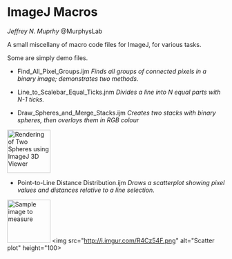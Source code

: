 ImageJ Macros
====================

*Jeffrey N. Muprhy*
@MurphysLab

A small miscellany of macro code files for ImageJ, for various tasks.

Some are simply demo files.

* Find_All_Pixel_Groups.ijm *Finds all groups of connected pixels in a binary image; demonstrates two methods.*

* Line_to_Scalebar_Equal_Ticks.jnm *Divides a line into N equal parts with N-1 ticks.*

* Draw_Spheres_and_Merge_Stacks.ijm *Creates two stacks with binary spheres, then overlays them in RGB colour*

<img src="http://i.imgur.com/91El6O3.png" alt="Rendering of Two Spheres using ImageJ 3D Viewer" height="100">

* Point-to-Line Distance Distribution.ijm *Draws a scatterplot showing pixel values and distances relative to a line selection.*

<img src="http://i.imgur.com/AgTAFit.png" alt="Sample image to measure" height="100"> <img src="http://i.imgur.com/R4Cz54F.png" alt="Scatter plot" height="100>
